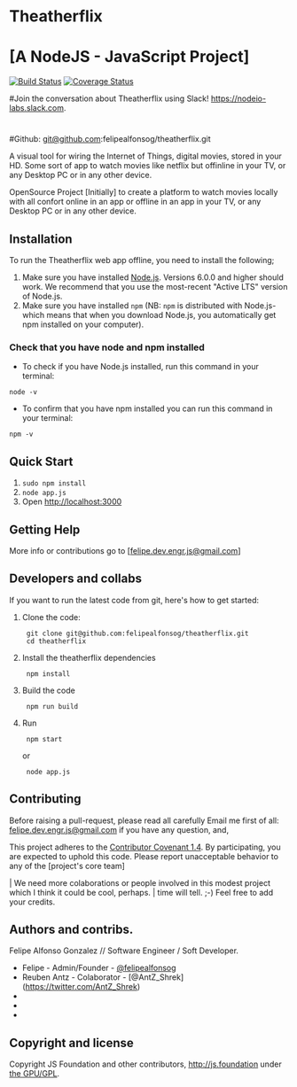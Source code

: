 # Theatherflix
# [A NodeJS - JavaScript Project]

[![Build Status](https://travis-ci.org/node-red/node-red.svg)](https://travis-ci.org/theatherflix/theatherflix)
[![Coverage Status](https://coveralls.io/repos/node-red/node-red/badge.svg?branch=master)](https://coveralls.io/r/theatherflix/theatherflix?branch=master) 


#Join the conversation about Theatherflix using Slack!
https://nodeio-labs.slack.com.

#
#Github: 
git@github.com:felipealfonsog/theatherflix.git

A visual tool for wiring the Internet of Things, digital movies, stored in your HD. Some sort of app to watch movies like netflix but offinline in your TV, or any Desktop PC or in any other device.

OpenSource Project [Initially] to create a platform to watch movies locally with all confort online in an app or offline in an app in your TV, or any Desktop PC or in any other device.

## Installation
To run the Theatherflix web app offline, you need to install the following;

1. Make sure you have installed [Node.js](https://nodejs.org/en/download/). Versions 6.0.0 and higher should work. We recommend that you use the most-recent "Active LTS" version of Node.js.
2. Make sure you have installed `npm` (NB: `npm` is distributed with Node.js- which means that when you download Node.js, you automatically get npm installed on your computer).   

### Check that you have node and npm installed

- To check if you have Node.js installed, run this command in your terminal:

`node -v`

- To confirm that you have npm installed you can run this command in your terminal:

`npm -v`

## Quick Start

1. `sudo npm install`
2. `node app.js`
3. Open <http://localhost:3000>

## Getting Help

More info or contributions go to [felipe.dev.engr.js@gmail.com] 


## Developers and collabs

If you want to run the latest code from git, here's how to get started:

1. Clone the code:

        git clone git@github.com:felipealfonsog/theatherflix.git
        cd theatherflix

2. Install the theatherflix dependencies

        npm install

3. Build the code

        npm run build

4. Run

        npm start
   or

        node app.js

## Contributing

Before raising a pull-request, please read all carefully
Email me first of all: felipe.dev.engr.js@gmail.com if you have any question, and,

This project adheres to the [Contributor Covenant 1.4](http://contributor-covenant.org/version/1/4/).
 By participating, you are expected to uphold this code. Please report unacceptable
 behavior to any of the [project's core team]


| We need more colaborations or people involved in this modest project which I think it could be cool, perhaps.
| time will tell. ;-) Feel free to add your credits.

## Authors and contribs.
Felipe Alfonso Gonzalez // Software Engineer / Soft Developer.

* Felipe - Admin/Founder - [@felipealfonsog](http://twitter.com/felipealfonsog)
* Reuben Antz - Colaborator - [@AntZ_Shrek] (https://twitter.com/AntZ_Shrek)
*
*
*


## Copyright and license
 
Copyright JS Foundation and other contributors, http://js.foundation under [the GPU/GPL](LICENSE).
